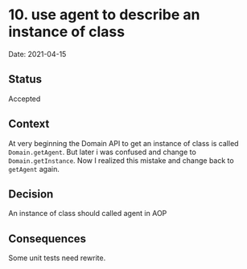 # 10. use agent to describe an instance of class

Date: 2021-04-15

## Status

Accepted

## Context

At very beginning the Domain API to get an instance of class is called `Domain.getAgent`.
But later i was confused and change to `Domain.getInstance`.
Now I realized this mistake and change back to `getAgent` again.

## Decision

An instance of class should called agent in AOP

## Consequences

Some unit tests need rewrite.
